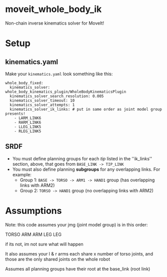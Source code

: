 moveit_whole_body_ik
====================

Non-chain inverse kinematics solver for MoveIt!

# Setup

## kinematics.yaml

Make your ``kinematics.yaml`` look something like this:

```
whole_body_fixed:
  kinematics_solver: whole_body_kinematics_plugin/WholeBodyKinematicsPlugin
  kinematics_solver_search_resolution: 0.005
  kinematics_solver_timeout: 10
  kinematics_solver_attempts: 1
  kinematics_solver_ik_links: # put in same order as joint model group presents!
    - LARM_LINK6
    - RARM_LINK6
    - LLEG_LINK5
    - RLEG_LINK5
```

## SRDF

 - You must define planning groups for each *tip* listed in the ''ik_links'' section, above, that goes from ``BASE_LINK -> TIP_LINK``
 - You must also define planning **subgroups** for any overlapping links. For example:
   - Group 1: ``BASE -> TORSO -> ARM1 -> HAND1`` group (has overlapping links with ARM2)
   - Group 2: ``TORSO -> HAND1`` group (no overlapping links with ARM2)

# Assumptions

Note: this code assumes your jmg (joint model group) is in this order:

   TORSO
   ARM
   ARM
   LEG
   LEG

if its not, im not sure what will happen
   
It also assumes your l & r arms each share x number of torso joints, and those are the only shared joints on the whole robot
  
Assumes all planning groups have their root at the base_link (root link)
